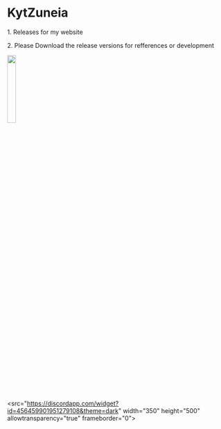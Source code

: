 # KytZuneia
<p>1. Releases for my website</p>
<p>2. Please Download the release versions for refferences or development</p>
<picture>
<img src="https://upload.wikimedia.org/wikipedia/commons/0/03/Vulpes_vulpes_laying_in_snow.jpg" width="20%" height="20%">
  </picture>

<src="https://discordapp.com/widget?id=456459901951279108&theme=dark" width="350" height="500" allowtransparency="true" frameborder="0"></iframe>
